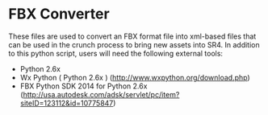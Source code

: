 # FBX Converter

These files are used to convert an FBX format file into xml-based files that can be used in the crunch process to bring new assets into SR4.  In addition to this python script, users will need the following external tools:

* Python 2.6x
* Wx Python ( Python 2.6x ) (http://www.wxpython.org/download.php)
* FBX Python SDK 2014 for Python 2.6x (http://usa.autodesk.com/adsk/servlet/pc/item?siteID=123112&id=10775847)




